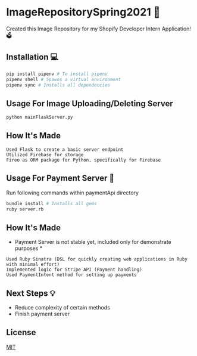 # ImageRepositorySpring2021 📸

Created this Image Repository for my Shopify Developer Intern Application! 🗳

## Installation 💻

```bash
pip install pipenv # To install pipenv 
pipenv shell # Spawns a virtual environment
pipenv sync # Installs all dependencies 
```

## Usage For Image Uploading/Deleting Server 

```bash
python mainFlaskServer.py 
```

## How It's Made 
```
Used Flask to create a basic server endpoint
Utilized Firebase for storage 
Fireo as ORM package for Python, specifically for Firebase
```

## Usage For Payment Server 💸

Run following commands within paymentApi directory
```bash
bundle install # Installs all gems
ruby server.rb 
```

## How It's Made 

* Payment Server is not stable yet, included only for demonstrate purposes *
```
Used Ruby Sinatra (DSL for quickly creating web applications in Ruby with minimal effort)
Implemented logic for Stripe API (Payment handling)
Used PaymentIntent method for setting up payments 
```

## Next Steps 💡

* Reduce complexity of certain methods
* Finish payment server 




## License
[MIT](https://choosealicense.com/licenses/mit/)
